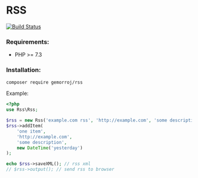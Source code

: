 # RSS

[![Build Status](https://secure.travis-ci.org/Gemorroj/Rss.png?branch=master)](https://travis-ci.org/Gemorroj/Rss)

### Requirements:

- PHP >= 7.3


### Installation:
```bash
composer require gemorroj/rss
```


Example:
```php
<?php
use Rss\Rss;

$rss = new Rss('example.com rss', 'http://example.com', 'some description');
$rss->addItem(
    'one item',
    'http://example.com',
    'some description',
    new DateTime('yesterday')
);

echo $rss->saveXML(); // rss xml
// $rss->output(); // send rss to browser
```
